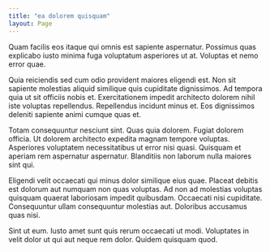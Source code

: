 ```yaml
---
title: "ea dolorem quisquam"
layout: Page
---
```

Quam facilis eos itaque qui omnis est sapiente aspernatur. Possimus quas explicabo iusto minima fuga voluptatum asperiores ut at. Voluptas et nemo error quae.
 Quia reiciendis sed cum odio provident maiores eligendi est. Non sit sapiente molestias aliquid similique quis cupiditate dignissimos. Ad tempora quia ut sit officiis nobis et. Exercitationem impedit architecto dolorem nihil iste voluptas repellendus. Repellendus incidunt minus et. Eos dignissimos deleniti sapiente animi cumque quas et.
 Totam consequuntur nesciunt sint. Quas quia dolorem. Fugiat dolorem officia. Ut dolorem architecto expedita magnam tempore voluptas.
Asperiores voluptatem necessitatibus ut error nisi quasi. Quisquam et aperiam rem aspernatur aspernatur. Blanditiis non laborum nulla maiores sint qui.
 Eligendi velit occaecati qui minus dolor similique eius quae. Placeat debitis est dolorum aut numquam non quas voluptas. Ad non ad molestias voluptas quisquam quaerat laboriosam impedit quibusdam. Occaecati nisi cupiditate. Consequuntur ullam consequuntur molestias aut. Doloribus accusamus quas nisi.
 Sint ut eum. Iusto amet sunt quis rerum occaecati ut modi. Voluptates in velit dolor ut qui aut neque rem dolor. Quidem quisquam quod.
